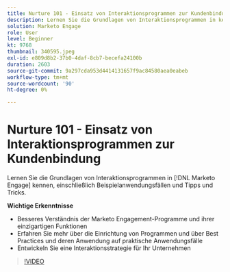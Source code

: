 ```yaml
---
title: Nurture 101 - Einsatz von Interaktionsprogrammen zur Kundenbindung
description: Lernen Sie die Grundlagen von Interaktionsprogrammen in kennen [!DNL Marketo Engage]  einschließlich Beispielanwendungsfällen und Tipps und Tricks.
solution: Marketo Engage
role: User
level: Beginner
kt: 9768
thumbnail: 340595.jpeg
exl-id: e809d8b2-37b0-4daf-8cb7-becefa24100b
duration: 2603
source-git-commit: 9a297cda953d4414131657f9ac84580aea0eabeb
workflow-type: tm+mt
source-wordcount: '90'
ht-degree: 0%

---
```


# Nurture 101 - Einsatz von Interaktionsprogrammen zur Kundenbindung

Lernen Sie die Grundlagen von Interaktionsprogrammen in [!DNL Marketo Engage] kennen, einschließlich Beispielanwendungsfällen und Tipps und Tricks.

**Wichtige Erkenntnisse**

* Besseres Verständnis der Marketo Engagement-Programme und ihrer einzigartigen Funktionen
* Erfahren Sie mehr über die Einrichtung von Programmen und über Best Practices und deren Anwendung auf praktische Anwendungsfälle
* Entwickeln Sie eine Interaktionsstrategie für Ihr Unternehmen

>[!VIDEO](https://video.tv.adobe.com/v/340595/?quality=12&learn=on)

